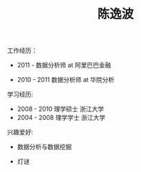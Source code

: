 ﻿---
layout: default
title:  陈逸波
---

工作经历：

 -  2011 -        数据分析师 at 阿里巴巴金融

 -  2010 - 2011   数据分析师 at 华院分析

学习经历:

 -  2008 - 2010   理学硕士   浙江大学
 -  2004 - 2008   理学学士   浙江大学

兴趣爱好:

 -  数据分析与数据挖掘

 -  灯谜